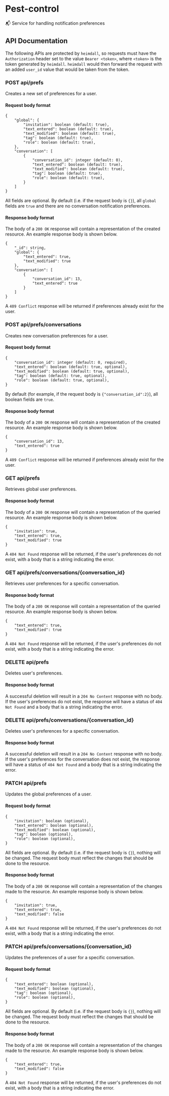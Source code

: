 # Pest-control
📬 Service for handling notification preferences

## API Documentation
The following APIs are protected by `heimdall`, so requests must have the
`Authorization` header set to the value `Bearer <token>`, where `<token>` is the
token generated by `heimdall`. `heimdall` would then forward the request with an
added `user_id` value that would be taken from the token.

### POST api/prefs
Creates a new set of preferences for a user.

#### Request body format
```
{
    "global": {
        "invitation": boolean (default: true),
        "text_entered": boolean (default: true),
        "text_modified": boolean (default: true),
        "tag": boolean (default: true),
        "role": boolean (default: true),
    },
    "conversation": [
        {
            "conversation_id": integer (default: 0),
            "text_entered": boolean (default: true),
            "text_modified": boolean (default: true),
            "tag": boolean (default: true),
            "role": boolean (default: true),
        }
    ]
}
```

All fields are optional. By default (i.e. if the request body is `{}`), all
`global` fields are `true` and there are no conversation notification
preferences.

#### Response body format
The body of a `200 OK` response will contain a representation of the created
resource. An example response body is shown below.
```
{
    "_id": string,
    "global": {
        "text_entered": true,
        "text_modified": true
    },
    "conversation": [
        {
            "conversation_id": 13,
            "text_entered": true
        }
    ]
}
```
A `409 Conflict` response will be returned if preferences already exist for the
user.

### POST api/prefs/conversations
Creates new conversation preferences for a user.

#### Request body format
```
{
    "conversation_id": integer (default: 0, required),
    "text_entered": boolean (default: true, optional),
    "text_modified": boolean (default: true, optional),
    "tag": boolean (default: true, optional),
    "role": boolean (default: true, optional),
}
```

By default (for example, if the request body is `{"conversation_id":2}`), all
boolean fields are `true`.

#### Response body format
The body of a `200 OK` response will contain a representation of the created
resource. An example response body is shown below.
```
{
    "conversation_id": 13,
    "text_entered": true
}
```
A `409 Conflict` response will be returned if preferences already exist for the
user.

### GET api/prefs
Retrieves global user preferences.

#### Response body format
The body of a `200 OK` response will contain a representation of the queried
resource. An example response body is shown below.
```
{
    "invitation": true,
    "text_entered": true,
    "text_modified": true
}
```
A `404 Not Found` response will be returned, if the user's preferences do not
exist, with a body that is a string indicating the error.

### GET api/prefs/conversations/{conversation_id}
Retrieves user preferences for a specific conversation.

#### Response body format
The body of a `200 OK` response will contain a representation of the queried
resource. An example response body is shown below.
```
{
    "text_entered": true,
    "text_modified": true
}
```
A `404 Not Found` response will be returned, if the user's preferences do not
exist, with a body that is a string indicating the error.

### DELETE api/prefs
Deletes user's preferences.

#### Response body format
A successful deletion will result in a `204 No Content` response with no body.
If the user's preferences do not exist, the response will have a status of `404
Not Found` and a body that is a string indicating the error.

### DELETE api/prefs/conversations/{conversation_id}
Deletes user's preferences for a specific conversation.

#### Response body format
A successful deletion will result in a `204 No Content` response with no body.
If the user's preferences for the conversation does not exist, the response will
have a status of `404 Not Found` and a body that is a string indicating the
error.

### PATCH api/prefs
Updates the global preferences of a user.

#### Request body format
```
{
    "invitation": boolean (optional),
    "text_entered": boolean (optional),
    "text_modified": boolean (optional),
    "tag": boolean (optional),
    "role": boolean (optional),
}
```

All fields are optional. By default (i.e. if the request body is `{}`), nothing
will be changed. The request body must reflect the changes that should be done
to the resource.

#### Response body format
The body of a `200 OK` response will contain a representation of the changes
made to the resource. An example response body is shown below.
```
{
    "invitation": true,
    "text_entered": true,
    "text_modified": false
}
```
A `404 Not Found` response will be returned, if the user's preferences do not
exist, with a body that is a string indicating the error.

### PATCH api/prefs/conversations/{conversation_id}
Updates the preferences of a user for a specific conversation.

#### Request body format
```
{
    "text_entered": boolean (optional),
    "text_modified": boolean (optional),
    "tag": boolean (optional),
    "role": boolean (optional),
}
```

All fields are optional. By default (i.e. if the request body is `{}`), nothing
will be changed. The request body must reflect the changes that should be done
to the resource.

#### Response body format
The body of a `200 OK` response will contain a representation of the changes
made to the resource. An example response body is shown below.
```
{
    "text_entered": true,
    "text_modified": false
}
```
A `404 Not Found` response will be returned, if the user's preferences do not
exist, with a body that is a string indicating the error.
